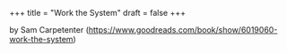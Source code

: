 +++
title = "Work the System"
draft = false
+++

by Sam Carpetenter (<https://www.goodreads.com/book/show/6019060-work-the-system>)
